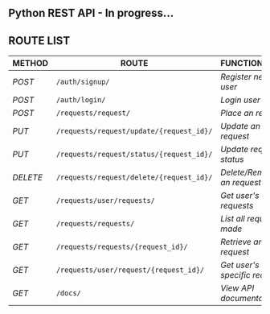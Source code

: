 ## Python REST API - In progress...

## ROUTE LIST

| METHOD   | ROUTE                                    | FUNCTIONALITY                 | ACCESS      |
| -------- | ---------------------------------------- | ----------------------------- | ----------- |
| _POST_   | `/auth/signup/`                          | _Register new user_           | _All users_ |
| _POST_   | `/auth/login/`                           | _Login user_                  | _All users_ |
| _POST_   | `/requests/request/`                     | _Place an request_            | _All users_ |
| _PUT_    | `/requests/request/update/{request_id}/` | _Update an request_           | _All users_ |
| _PUT_    | `/requests/request/status/{request_id}/` | _Update request status_       | _Superuser_ |
| _DELETE_ | `/requests/request/delete/{request_id}/` | _Delete/Remove an request_    | _All users_ |
| _GET_    | `/requests/user/requests/`               | _Get user's requests_         | _All users_ |
| _GET_    | `/requests/requests/`                    | _List all requests made_      | _Superuser_ |
| _GET_    | `/requests/requests/{request_id}/`       | _Retrieve an request_         | _Superuser_ |
| _GET_    | `/requests/user/request/{request_id}/`   | _Get user's specific request_ |
| _GET_    | `/docs/`                                 | _View API documentation_      | _All users_ |
